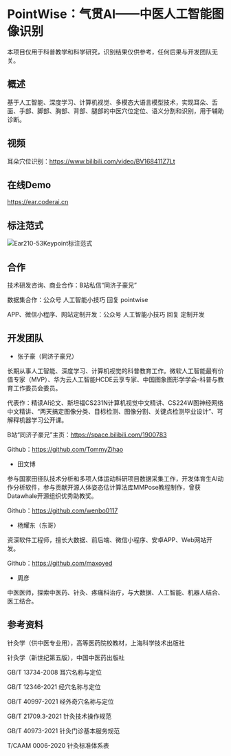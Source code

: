# PointWise：气贯AI——中医人工智能图像识别

本项目仅用于科普教学和科学研究，识别结果仅供参考，任何后果与开发团队无关。

## 概述

基于人工智能、深度学习、计算机视觉、多模态大语言模型技术，实现耳朵、舌面、手部、脚部、胸部、背部、腿部的中医穴位定位、语义分割和识别，用于辅助诊断。

## 视频

耳朵穴位识别：https://www.bilibili.com/video/BV168411Z7Lt

## 在线Demo

https://ear.coderai.cn

## 标注范式

![Ear210-53Keypoint标注范式](https://zihao-openmmlab.obs.cn-east-3.myhuaweicloud.com/20220610-mmpose/ear_keypoint_dataset/dataset_meta/Ear210_53Keypoint.jpg)

## 合作

技术研发咨询、商业合作：B站私信“同济子豪兄”

数据集合作：公众号 人工智能小技巧 回复 pointwise

APP、微信小程序、网站定制开发：公众号 人工智能小技巧 回复 定制开发

## 开发团队

- 张子豪（同济子豪兄）

长期从事人工智能、深度学习、计算机视觉的科普教育工作。微软人工智能最有价值专家（MVP）、华为云人工智能HCDE云享专家、中国图象图形学学会-科普与教育工作委员会委员。

代表作：精读AI论文、斯坦福CS231N计算机视觉中文精讲、CS224W图神经网络中文精讲、“两天搞定图像分类、目标检测、图像分割、关键点检测毕业设计”、可解释机器学习公开课。

B站“同济子豪兄”主页：https://space.bilibili.com/1900783

Github：https://github.com/TommyZihao

- 田文博

参与国家田径队技术分析和多项人体运动科研项目数据采集工作，开发体育生AI动作分析软件，参与贡献开源人体姿态估计算法库MMPose教程制作，曾获Datawhale开源组织优秀助教奖。

Github：https://github.com/wenbo0117

- 杨耀东（东哥）

资深软件工程师，擅长大数据、前后端、微信小程序、安卓APP、Web网站开发。

Github：https://github.com/maxoyed

- 周彦

中医医师，探索中医药、针灸、疼痛科治疗，与大数据、人工智能、机器人结合、医工结合。

## 参考资料

针灸学（供中医专业用），高等医药院校教材，上海科学技术出版社

针灸学（新世纪第五版），中国中医药出版社

GB/T 13734-2008 耳穴名称与定位

GB/T 12346-2021 经穴名称与定位

GB/T 40997-2021 经外奇穴名称与定位

GB/T 21709.3-2021 针灸技术操作规范

GB/T 40973-2021 针灸门诊基本服务规范

T/CAAM 0006-2020 针灸标准体系表




